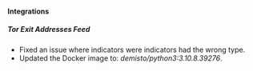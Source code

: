 
#### Integrations
##### Tor Exit Addresses Feed
- Fixed an issue where indicators were indicators had the wrong type.  
- Updated the Docker image to: *demisto/python3:3.10.8.39276*.
